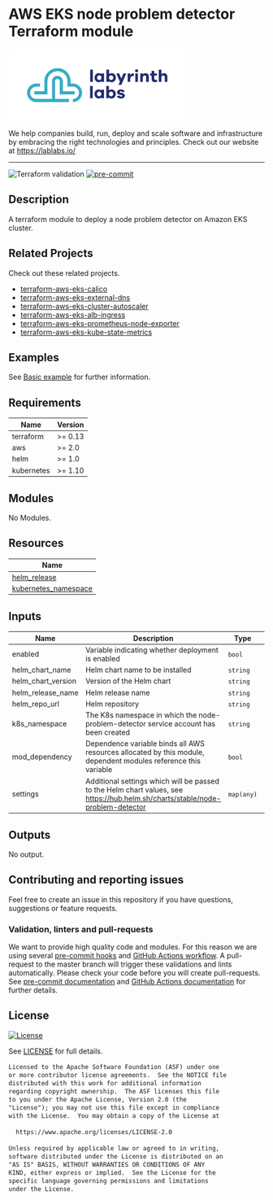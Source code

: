 # AWS EKS node problem detector Terraform module

[![labyrinth labs logo](ll-logo.png)](https://lablabs.io/)

We help companies build, run, deploy and scale software and infrastructure by embracing the right technologies and principles. Check out our website at https://lablabs.io/

---

![Terraform validation](https://github.com/lablabs/terraform-aws-eks-node-problem-detector/workflows/Terraform%20validation/badge.svg?branch=master)
[![pre-commit](https://img.shields.io/badge/pre--commit-enabled-success?logo=pre-commit&logoColor=white)](https://github.com/pre-commit/pre-commit)

## Description

A terraform module to deploy a node problem detector on Amazon EKS cluster.

## Related Projects

Check out these related projects.

- [terraform-aws-eks-calico](https://github.com/lablabs/terraform-aws-eks-calico)
- [terraform-aws-eks-external-dns](https://github.com/lablabs/terraform-aws-eks-external-dns)
- [terraform-aws-eks-cluster-autoscaler](https://github.com/lablabs/terraform-aws-eks-cluster-autoscaler)
- [terraform-aws-eks-alb-ingress](https://github.com/lablabs/terraform-aws-eks-alb-ingress)
- [terraform-aws-eks-prometheus-node-exporter](https://github.com/lablabs/terraform-aws-eks-prometheus-node-exporter)
- [terraform-aws-eks-kube-state-metrics](https://github.com/lablabs/terraform-aws-eks-kube-state-metrics)

## Examples

See [Basic example](examples/basic/README.md) for further information.

<!-- BEGINNING OF PRE-COMMIT-TERRAFORM DOCS HOOK -->
## Requirements

| Name | Version |
|------|---------|
| terraform | >= 0.13 |
| aws | >= 2.0 |
| helm | >= 1.0 |
| kubernetes | >= 1.10 |

## Modules

No Modules.

## Resources

| Name |
|------|
| [helm_release](https://registry.terraform.io/providers/hashicorp/helm/latest/docs/resources/release) |
| [kubernetes_namespace](https://registry.terraform.io/providers/hashicorp/kubernetes/latest/docs/resources/namespace) |

## Inputs

| Name | Description | Type | Default | Required |
|------|-------------|------|---------|:--------:|
| enabled | Variable indicating whether deployment is enabled | `bool` | `true` | no |
| helm\_chart\_name | Helm chart name to be installed | `string` | `"node-problem-detector"` | no |
| helm\_chart\_version | Version of the Helm chart | `string` | `"2.0.1"` | no |
| helm\_release\_name | Helm release name | `string` | `"node-problem-detector"` | no |
| helm\_repo\_url | Helm repository | `string` | `"https://charts.deliveryhero.io/"` | no |
| k8s\_namespace | The K8s namespace in which the node-problem-detector service account has been created | `string` | `"kube-system"` | no |
| mod\_dependency | Dependence variable binds all AWS resources allocated by this module, dependent modules reference this variable | `bool` | `null` | no |
| settings | Additional settings which will be passed to the Helm chart values, see https://hub.helm.sh/charts/stable/node-problem-detector | `map(any)` | `{}` | no |

## Outputs

No output.
<!-- END OF PRE-COMMIT-TERRAFORM DOCS HOOK -->

## Contributing and reporting issues

Feel free to create an issue in this repository if you have questions, suggestions or feature requests.

### Validation, linters and pull-requests

We want to provide high quality code and modules. For this reason we are using
several [pre-commit hooks](.pre-commit-config.yaml) and
[GitHub Actions workflow](.github/workflows/main.yml). A pull-request to the
master branch will trigger these validations and lints automatically. Please
check your code before you will create pull-requests. See
[pre-commit documentation](https://pre-commit.com/) and
[GitHub Actions documentation](https://docs.github.com/en/actions) for further
details.


## License

[![License](https://img.shields.io/badge/License-Apache%202.0-blue.svg)](https://opensource.org/licenses/Apache-2.0)

See [LICENSE](LICENSE) for full details.

    Licensed to the Apache Software Foundation (ASF) under one
    or more contributor license agreements.  See the NOTICE file
    distributed with this work for additional information
    regarding copyright ownership.  The ASF licenses this file
    to you under the Apache License, Version 2.0 (the
    "License"); you may not use this file except in compliance
    with the License.  You may obtain a copy of the License at

      https://www.apache.org/licenses/LICENSE-2.0

    Unless required by applicable law or agreed to in writing,
    software distributed under the License is distributed on an
    "AS IS" BASIS, WITHOUT WARRANTIES OR CONDITIONS OF ANY
    KIND, either express or implied.  See the License for the
    specific language governing permissions and limitations
    under the License.
